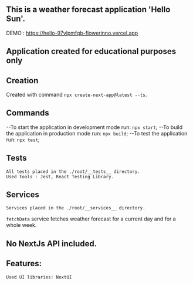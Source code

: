 ## This is a weather forecast application 'Hello Sun'.

DEMO : https://hello-97vlpmfqb-flowerinno.vercel.app

## Application created for educational purposes only

## Creation

Created with command `npx create-next-app@latest --ts`.

## Commands

--To start the application in development mode run: `npx start`;
--To build the application in production mode run: `npx build`;
--To test the application run: `npx test`;

## Tests

    All tests placed in the ./root/__tests__ directory.
    Used tools : Jest, React Testing Library.

## Services

    Services placed in the ./root/__services__ directory.

`fetchData` service fetches weather forecast for a current day and for
a whole week.

## No NextJs API included.

## Features:

    Used UI libraries: NextUI
